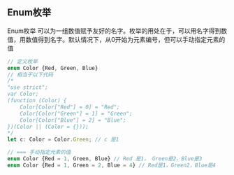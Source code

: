 
## Enum枚举
Enum枚举 可以为一组数值赋予友好的名字。枚举的用处在于，可以用名字得到数值，用数值得到名字。默认情况下，从0开始为元素编号，但可以手动指定元素的值

```ts
// 定义枚举
enum Color {Red, Green, Blue}
// 相当于以下代码
/*
"use strict";
var Color;
(function (Color) {
    Color[Color["Red"] = 0] = "Red";
    Color[Color["Green"] = 1] = "Green";
    Color[Color["Blue"] = 2] = "Blue";
})(Color || (Color = {}));
*/
let c: Color = Color.Green; // c 是1

// === 手动指定元素的值
enum Color {Red = 1, Green, Blue} // Red 是1， Green是2，Blue是3
enum Color {Red = 1, Green = 2, Blue = 4} // Red是1，Green2，Blue是4
```